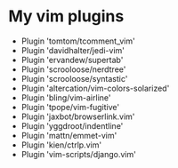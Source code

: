 
# My vim plugins

+ Plugin 'tomtom/tcomment_vim'
+ Plugin 'davidhalter/jedi-vim'
+ Plugin 'ervandew/supertab'
+ Plugin 'scrooloose/nerdtree'
+ Plugin 'scrooloose/syntastic'
+ Plugin 'altercation/vim-colors-solarized'
+ Plugin 'bling/vim-airline'
+ Plugin 'tpope/vim-fugitive'
+ Plugin 'jaxbot/browserlink.vim'
+ Plugin 'yggdroot/indentline'
+ Plugin 'mattn/emmet-vim'
+ Plugin 'kien/ctrlp.vim'
+ Plugin 'vim-scripts/django.vim'

